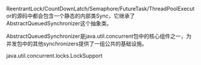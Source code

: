 ReentrantLock/CountDownLatch/Semaphore/FutureTask/ThreadPoolExecutor的源码中都会包含一个静态的内部类Sync，它继承了AbstractQueuedSynchronizer这个抽象类。

AbstractQueuedSynchronizer是java.util.concurrent包中的核心组件之一，为并发包中的其他synchronizers提供了一组公共的基础设施。

java.util.concurrent.locks.LockSupport
